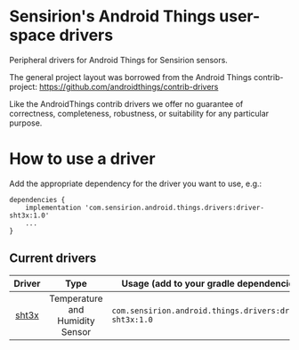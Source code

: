Sensirion's Android Things user-space drivers
=================================

Peripheral drivers for Android Things for Sensirion sensors.

The general project layout was borrowed from the Android Things contrib-project:
https://github.com/androidthings/contrib-drivers

Like the AndroidThings contrib drivers we offer no guarantee of correctness, completeness, robustness, or suitability for any particular purpose.

How to use a driver
===================

Add the appropriate dependency for the driver you want to use, e.g.:

```
dependencies {
    implementation 'com.sensirion.android.things.drivers:driver-sht3x:1.0'
    ...
}
```

Current drivers
----------------

<!-- DRIVER_LIST_START -->
Driver | Type | Usage (add to your gradle dependencies) | Note
:---:|:---:| --- | ---
[sht3x](sht3x) | Temperature and Humidity Sensor | `com.sensirion.android.things.drivers:driver-sht3x:1.0` | [changelog](sht3x/CHANGELOG.md)
<!-- DRIVER_LIST_END -->

